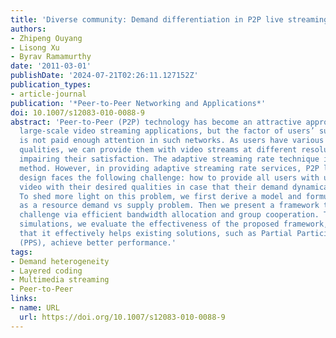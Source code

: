 ```yaml
---
title: 'Diverse community: Demand differentiation in P2P live streaming'
authors:
- Zhipeng Ouyang
- Lisong Xu
- Byrav Ramamurthy
date: '2011-03-01'
publishDate: '2024-07-21T02:26:11.127152Z'
publication_types:
- article-journal
publication: '*Peer-to-Peer Networking and Applications*'
doi: 10.1007/s12083-010-0088-9
abstract: 'Peer-to-Peer (P2P) technology has become an attractive approach for enabling
  large-scale video streaming applications, but the factor of users’ subjective preferences
  is not paid enough attention in such networks. As users have various demand on video
  qualities, we can provide them with video streams at different resolutions without
  impairing their satisfaction. The adaptive streaming rate technique is a promising
  method. However, in providing adaptive streaming rate services, P2P live streaming
  design faces the following challenge: how to provide all users with uninterrupted
  video with their desired qualities in case that their demand dynamically changes?
  To shed more light on this problem, we first derive a model and formulate the problem
  as a resource demand vs supply problem. Then we present a framework to address the
  challenge via efficient bandwidth allocation and group cooperation. Through comprehensive
  simulations, we evaluate the effectiveness of the proposed framework, and conclude
  that it effectively helps existing solutions, such as Partial Participation Scheme
  (PPS), achieve better performance.'
tags:
- Demand heterogeneity
- Layered coding
- Multimedia streaming
- Peer-to-Peer
links:
- name: URL
  url: https://doi.org/10.1007/s12083-010-0088-9
---
```

